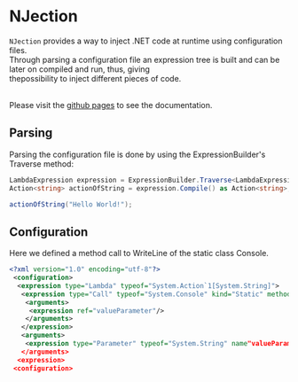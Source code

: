 NJection
===================

`NJection` provides a way to inject .NET code at runtime using configuration files.<br/>
Through parsing a configuration file an expression tree is built and can be later on compiled and run, thus, giving<br/> thepossibility to inject different pieces of code.<br/><br/>

Please visit the [github pages](https://sagifogel.github.io/NJection/) to see the documentation.

## Parsing

Parsing the configuration file is done by using the ExpressionBuilder's Traverse method:

```c#
LambdaExpression expression = ExpressionBuilder.Traverse<LambdaExpression>(@"C:\Example.config");
Action<string> actionOfString = expression.Compile() as Action<string>;

actionOfString("Hello World!");
```

## Configuration

Here we defined a method call to WriteLine of the static class Console.

```xml
<?xml version="1.0" encoding="utf-8"?>
 <configuration>
  <expression type="Lambda" typeof="System.Action`1[System.String]">
   <expression type="Call" typeof="System.Console" kind="Static" methodName="WriteLine">
    <arguments>
     <expression ref="valueParameter"/>
    </arguments>
   </expression>
   <arguments>
    <expression type="Parameter" typeof="System.String" name"valueParameter"/>
   </arguments>
  <expression>
 <configuration>
```
